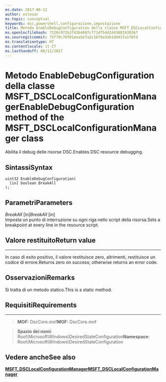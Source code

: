 ```yaml
---
ms.date: 2017-06-12
author: eslesar
ms.topic: conceptual
keywords: dsc,powershell,configurazione,impostazione
title: Metodo EnableDebugConfiguration della classe MSFT_DSCLocalConfigurationManager
ms.openlocfilehash: 7220c972b3f43b4697cf71df54d2d43881938367
ms.sourcegitcommit: 75f70c7df01eea5e7a2c16f9a3ab1dd437a1f8fd
ms.translationtype: HT
ms.contentlocale: it-IT
ms.lasthandoff: 06/12/2017
---
```

# <a name="enabledebugconfiguration-method-of-the-msftdsclocalconfigurationmanager-class"></a><span data-ttu-id="68cfd-103">Metodo EnableDebugConfiguration della classe MSFT_DSCLocalConfigurationManager</span><span class="sxs-lookup"><span data-stu-id="68cfd-103">EnableDebugConfiguration method of the MSFT_DSCLocalConfigurationManager class</span></span>

<span data-ttu-id="68cfd-104">Abilita il debug delle risorse DSC.</span><span class="sxs-lookup"><span data-stu-id="68cfd-104">Enables DSC resource debugging.</span></span>

<a name="syntax"></a><span data-ttu-id="68cfd-105">Sintassi</span><span class="sxs-lookup"><span data-stu-id="68cfd-105">Syntax</span></span>
------

```mof
uint32 EnableDebugConfiguration(
  [in] boolean BreakAll
);
```

<a name="parameters"></a><span data-ttu-id="68cfd-106">Parametri</span><span class="sxs-lookup"><span data-stu-id="68cfd-106">Parameters</span></span>
----------

<span data-ttu-id="68cfd-107">*BreakAll* \[in\]</span><span class="sxs-lookup"><span data-stu-id="68cfd-107">*BreakAll* \[in\]</span></span>  
<span data-ttu-id="68cfd-108">Imposta un punto di interruzione su ogni riga nello script della risorsa.</span><span class="sxs-lookup"><span data-stu-id="68cfd-108">Sets a breakpoint at every line in the resource script.</span></span>

## <a name="return-value"></a><span data-ttu-id="68cfd-109">Valore restituito</span><span class="sxs-lookup"><span data-stu-id="68cfd-109">Return value</span></span>
------------

<span data-ttu-id="68cfd-110">In caso di esito positivo, il valore restituisce zero, altrimenti, restituisce un codice di errore.</span><span class="sxs-lookup"><span data-stu-id="68cfd-110">Returns zero on success; otherwise returns an error code.</span></span>

## <a name="remarks"></a><span data-ttu-id="68cfd-111">Osservazioni</span><span class="sxs-lookup"><span data-stu-id="68cfd-111">Remarks</span></span>

<span data-ttu-id="68cfd-112">Si tratta di un metodo statico.</span><span class="sxs-lookup"><span data-stu-id="68cfd-112">This is a static method.</span></span>

## <a name="requirements"></a><span data-ttu-id="68cfd-113">Requisiti</span><span class="sxs-lookup"><span data-stu-id="68cfd-113">Requirements</span></span>
------------
><span data-ttu-id="68cfd-114">**MOF:** DscCore.mof</span><span class="sxs-lookup"><span data-stu-id="68cfd-114">**MOF:** DscCore.mof</span></span>

><span data-ttu-id="68cfd-115">**Spazio dei nomi**: Root\Microsoft\Windows\DesiredStateConfiguration</span><span class="sxs-lookup"><span data-stu-id="68cfd-115">**Namespace**: Root\Microsoft\Windows\DesiredStateConfiguration</span></span>


## <a name="see-also"></a><span data-ttu-id="68cfd-116">Vedere anche</span><span class="sxs-lookup"><span data-stu-id="68cfd-116">See also</span></span>


[<span data-ttu-id="68cfd-117">**MSFT_DSCLocalConfigurationManager**</span><span class="sxs-lookup"><span data-stu-id="68cfd-117">**MSFT_DSCLocalConfigurationManager**</span></span>](msft-dsclocalconfigurationmanager.md)
 

 




